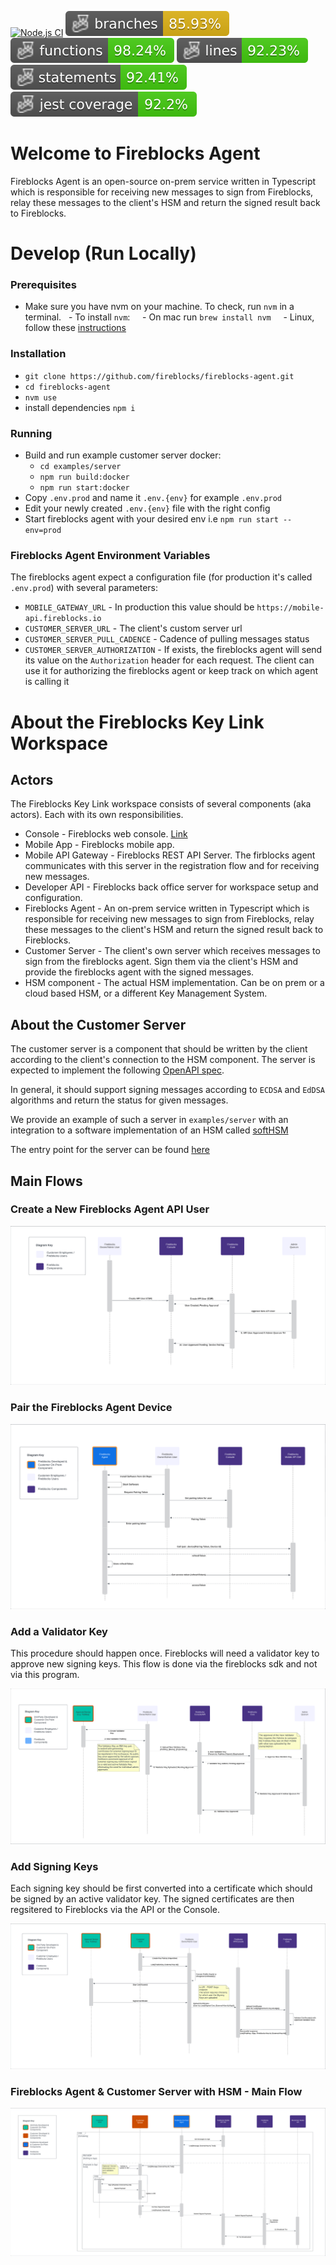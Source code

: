 [![Node.js CI](https://github.com/fireblocks/fireblocks-agent/actions/workflows/node.js.yml/badge.svg)](https://github.com/fireblocks/fireblocks-agent/actions/workflows/node.js.yml)
![Branches](https://github.com/fireblocks/fireblocks-agent/blob/badges/badges/coverage-branches.svg)
![Functions](https://github.com/fireblocks/fireblocks-agent/blob/badges/badges/coverage-functions.svg)
![Lines](https://github.com/fireblocks/fireblocks-agent/blob/badges/badges/coverage-lines.svg)
![Statements](https://github.com/fireblocks/fireblocks-agent/blob/badges/badges/coverage-statements.svg)
![Jest coverage](https://github.com/fireblocks/fireblocks-agent/blob/badges/badges/coverage-jest%20coverage.svg)

# Welcome to Fireblocks Agent

Fireblocks Agent is an open-source on-prem service written in Typescript which is responsible for receiving new messages to sign from Fireblocks, relay these messages to the client's HSM and return the signed result back to Fireblocks.

# Develop (Run Locally)

### Prerequisites

- Make sure you have nvm on your machine. To check, run `nvm` in a terminal.
  - To install `nvm`:
    - On mac run `brew install nvm`
    - Linux, follow these [instructions](https://github.com/nvm-sh/nvm?tab=readme-ov-file#installing-and-updating)

### Installation 

- `git clone https://github.com/fireblocks/fireblocks-agent.git`
- `cd fireblocks-agent`
- `nvm use`
- install dependencies `npm i`

### Running
- Build and run example customer server docker:
  - `cd examples/server`
  - `npm run build:docker`
  - `npm run start:docker`
- Copy `.env.prod` and name it `.env.{env}` for example `.env.prod`
- Edit your newly created `.env.{env}` file with the right config
- Start fireblocks agent with your desired env i.e `npm run start --env=prod`

### Fireblocks Agent Environment Variables
The fireblocks agent expect a configuration file (for production it's called `.env.prod`) with several parameters:
* `MOBILE_GATEWAY_URL` - In production this value should be `https://mobile-api.fireblocks.io`
* `CUSTOMER_SERVER_URL` - The client's custom server url
* `CUSTOMER_SERVER_PULL_CADENCE` - Cadence of pulling messages status
* `CUSTOMER_SERVER_AUTHORIZATION` - If exists, the fireblocks agent will send its value on the `Authorization` header for each request. The client can use it for authorizing the fireblocks agent or keep track on which agent is calling it


# About the Fireblocks Key Link Workspace

## Actors
The Fireblocks Key Link workspace consists of several components (aka actors). Each with its own responsibilities.

* Console - Fireblocks web console. [Link](https://console.fireblocks.io/v2/)
* Mobile App - Fireblocks mobile app.
* Mobile API Gateway - Fireblocks REST API Server. The firblocks agent communicates with this server in the registration flow and for receiving new messages.
* Developer API - Fireblocks back office server for workspace setup and configuration.
* Fireblocks Agent - An on-prem service written in Typescript which is responsible for receiving new messages to sign from Fireblocks, relay these messages to the client's HSM and return the signed result back to Fireblocks.
* Customer Server - The client's own server which receives messages to sign from the fireblocks agent. Sign them via the client's HSM and provide the fireblocks agent with the signed messages.
* HSM component - The actual HSM implementation. Can be on prem or a cloud based HSM, or a different Key Management System.

## About the Customer Server
The customer server is a component that should be written by the client according to the client's connection to the HSM component. The server is expected to implement the following [OpenAPI spec](api/customer-server.api.yml). 

In general, it should support signing messages according to `ECDSA` and `EdDSA` algorithms and return the status for given messages.

We provide an example of such a server in `examples/server` with an integration to a software implementation of an HSM called [softHSM](https://www.opendnssec.org/softhsm/)

The entry point for the server can be found [here](examples/server/src/server.ts)

## Main Flows

### Create a New Fireblocks Agent API User

![Create a New Fireblocks Agent API User flow](docs/flows/create_api_user_sd.png)

### Pair the Fireblocks Agent Device

![Pair the Fireblocks Agent Device flow](docs/flows/pair_device_sd.png)

### Add a Validator Key
This procedure should happen once. Fireblocks will need a validator key to approve new signing keys. This flow is done via the fireblocks sdk and not via this program.

![Add validator key flow](docs/flows/add_validator_key.png)

### Add Signing Keys
Each signing key should be first converted into a certificate which should be signed by an active validator key. The signed certificates are then regsitered to Fireblocks via the API or the Console. 

![Add signing keys flow](docs/flows/add_signing_keys.png)

### Fireblocks Agent & Customer Server with HSM - Main Flow

![fireblocks agent main logic flow](docs/flows/fireblocks_agent_main_flow.png)